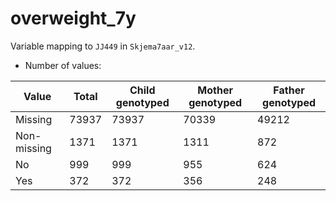 # overweight_7y
Variable mapping to `JJ449` in `Skjema7aar_v12`.
- Number of values:

| Value | Total | Child genotyped | Mother genotyped | Father genotyped |
| ----- | ----- | --------------- | ---------------- | ---------------- |
| Missing | 73937 | 73937 | 70339 | 49212 |
| Non-missing | 1371 | 1371 | 1311 | 872 |
| No | 999 | 999 | 955 |624 |
| Yes | 372 | 372 | 356 |248 |



